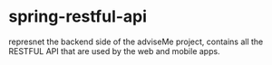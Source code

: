 # spring-restful-api
represnet the backend side of the adviseMe project, contains all the RESTFUL API that are used by the web and mobile apps.
